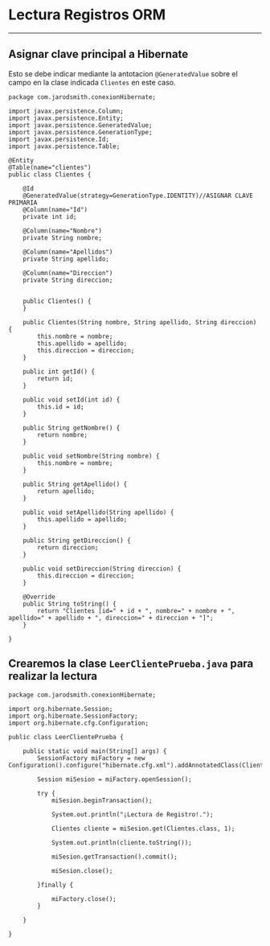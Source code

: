 # Lectura Registros ORM

---

## Asignar clave principal a Hibernate

Esto se debe indicar mediante la antotacion `@GeneratedValue` sobre el campo en la clase indicada `Clientes` en este caso.

    package com.jarodsmith.conexionHibernate;

    import javax.persistence.Column;
    import javax.persistence.Entity;
    import javax.persistence.GeneratedValue;
    import javax.persistence.GenerationType;
    import javax.persistence.Id;
    import javax.persistence.Table;

    @Entity
    @Table(name="clientes")
    public class Clientes {
        
        @Id
        @GeneratedValue(strategy=GenerationType.IDENTITY)//ASIGNAR CLAVE PRIMARIA
        @Column(name="Id")
        private int id;
        
        @Column(name="Nombre")
        private String nombre;
        
        @Column(name="Apellidos")
        private String apellido;
        
        @Column(name="Direccion")
        private String direccion;


        public Clientes() {
        }

        public Clientes(String nombre, String apellido, String direccion) {
            this.nombre = nombre;
            this.apellido = apellido;
            this.direccion = direccion;
        }

        public int getId() {
            return id;
        }

        public void setId(int id) {
            this.id = id;
        }

        public String getNombre() {
            return nombre;
        }

        public void setNombre(String nombre) {
            this.nombre = nombre;
        }

        public String getApellido() {
            return apellido;
        }

        public void setApellido(String apellido) {
            this.apellido = apellido;
        }

        public String getDireccion() {
            return direccion;
        }

        public void setDireccion(String direccion) {
            this.direccion = direccion;
        }

        @Override
        public String toString() {
            return "Clientes [id=" + id + ", nombre=" + nombre + ", apellido=" + apellido + ", direccion=" + direccion + "]";
        }
        
    }

## Crearemos la clase `LeerClientePrueba.java` para realizar la lectura

    package com.jarodsmith.conexionHibernate;

    import org.hibernate.Session;
    import org.hibernate.SessionFactory;
    import org.hibernate.cfg.Configuration;

    public class LeerClientePrueba {

        public static void main(String[] args) {
            SessionFactory miFactory = new Configuration().configure("hibernate.cfg.xml").addAnnotatedClass(Clientes.class).buildSessionFactory();

            Session miSesion = miFactory.openSession();
            
            try {
                miSesion.beginTransaction();
                
                System.out.println("¡Lectura de Registro!.");
                
                Clientes cliente = miSesion.get(Clientes.class, 1);
                
                System.out.println(cliente.toString());
                
                miSesion.getTransaction().commit();
                
                miSesion.close();
                
            }finally {
                
                miFactory.close();
            }

        }

    }
